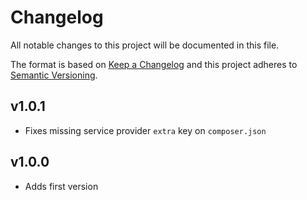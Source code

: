 # Changelog
All notable changes to this project will be documented in this file.

The format is based on [Keep a Changelog](http://keepachangelog.com/)
and this project adheres to [Semantic Versioning](http://semver.org/).

## v1.0.1
- Fixes missing service provider `extra` key on `composer.json`

## v1.0.0
- Adds first version
